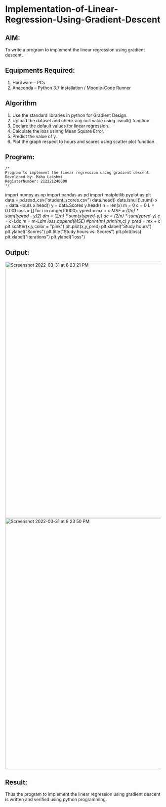 # Implementation-of-Linear-Regression-Using-Gradient-Descent

## AIM:
To write a program to implement the linear regression using gradient descent.

## Equipments Required:
1. Hardware – PCs
2. Anaconda – Python 3.7 Installation / Moodle-Code Runner

## Algorithm
1. Use the standard libraries in python for Gradient Design.
2. Upload the dataset and check any null value using .isnull() function.
3. Declare the default values for linear regression.
4. Calculate the loss usinng Mean Square Error.
5. Predict the value of y.
6. Plot the graph respect to hours and scores using scatter plot function.


## Program:
```
/*
Program to implement the linear regression using gradient descent.
Developed by: Maha Lakshmi
RegisterNumber: 212221240008 
*/
```
import numpy as np
import pandas as pd
import matplotlib.pyplot as plt
data = pd.read_csv("student_scores.csv")
data.head()
data.isnull().sum()
x = data.Hours
x.head()
y = data.Scores
y.head()
n = len(x)
m = 0
c = 0
L = 0.001
loss = []
for i in range(10000):
    ypred = m*x + c
    MSE = (1/n) * sum((ypred - y)*2)
    dm = (2/n) * sum(x*(ypred-y))
    dc = (2/n) * sum(ypred-y)
    c = c-L*dc
    m = m-L*dm
    loss.append(MSE)
    #print(m)
print(m,c)
y_pred = m*x + c
plt.scatter(x,y,color = "pink")
plt.plot(x,y_pred)
plt.xlabel("Study hours")
plt.ylabel("Scores")
plt.title("Study hours vs. Scores")
plt.plot(loss)
plt.xlabel("Iterations")
plt.ylabel("loss")

## Output:
<img width="829" alt="Screenshot 2022-03-31 at 8 23 21 PM" src="https://user-images.githubusercontent.com/93427286/161097062-c4c02f5a-709f-422d-9bf2-369895444dfd.png">
<img width="812" alt="Screenshot 2022-03-31 at 8 23 50 PM" src="https://user-images.githubusercontent.com/93427286/161097143-caf87220-d84f-43d9-9ba4-76e5ed526768.png">



## Result:
Thus the program to implement the linear regression using gradient descent is written and verified using python programming.
